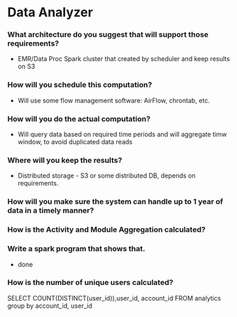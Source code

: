 # Data Analyzer 

### What architecture do you suggest that will support those requirements?

 - EMR/Data Proc Spark cluster that created by scheduler and keep results on S3

### How will you schedule this computation?

 - Will use some flow management software: AirFlow, chrontab, etc.

### How will you do the actual computation?

  - Will query data based on required time periods and will aggregate timw window, to avoid duplicated data reads

### Where will you keep the results?

  - Distributed storage - S3 or some distributed DB, depends on requirements.

### How will you make sure the system can handle up to 1 year of data in a timely manner?

### How is the Activity and Module Aggregation calculated?

### Write a spark program that shows that.
  - done

### How is the number of unique users calculated?

SELECT COUNT(DISTINCT(user_id)),user_id, account_id FROM analytics group by account_id, user_id

